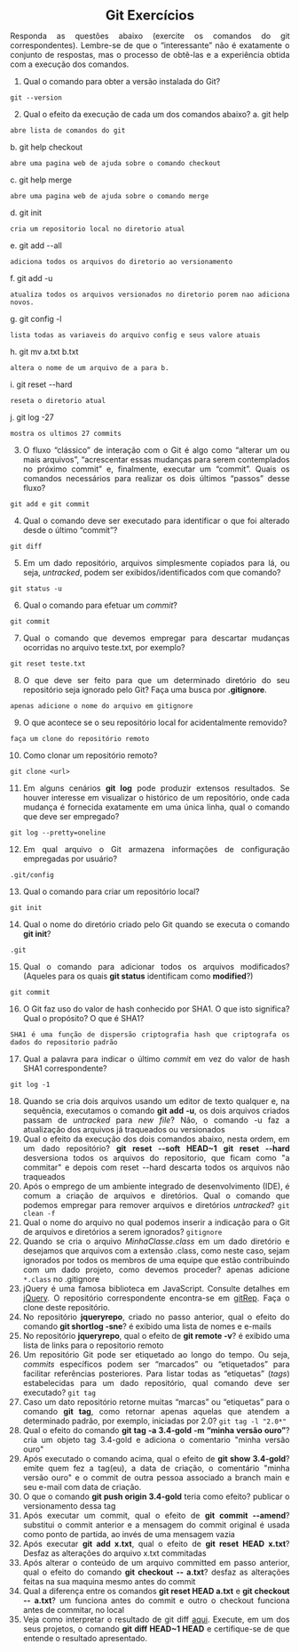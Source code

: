 <p style="text-align: center;"><font size="5"><b>Git Exercícios</b></font></p1></p>
<DIV align="justify">

Responda as questões abaixo (exercite os comandos do git correspondentes). Lembre-se de que o “interessante” não é exatamente o conjunto de respostas, mas o processo de obtê-las e a experiência obtida com a execução dos comandos.


1. Qual o comando para obter a versão instalada do Git?
  ```
  git --version
  ```
2. Qual o efeito da execução de cada um dos comandos abaixo?
  a. git help
  ```
  abre lista de comandos do git
  ```
  b. git help checkout
  ```
  abre uma pagina web de ajuda sobre o comando checkout
  ```
  c. git help merge
  ```
  abre uma pagina web de ajuda sobre o comando merge
  ```
  d. git init
  ```
  cria um repositorio local no diretorio atual
  ```
  e. git add --all
  ```
  adiciona todos os arquivos do diretorio ao versionamento 
  ```
  f. git add -u 
  ```
  atualiza todos os arquivos versionados no diretorio porem nao adiciona novos.
  ```
  g. git config -l
  ```
  lista todas as variaveis do arquivo config e seus valore atuais
  ```
  h. git mv a.txt b.txt
  ```
  altera o nome de um arquivo de a para b.
  ```
  i. git reset --hard
  ```
  reseta o diretorio atual
  ```
  j. git log -27
  ```
  mostra os ultimos 27 commits
  ```
3. O fluxo “clássico” de interação com o Git é algo como “alterar um ou mais arquivos”, “acrescentar essas mudanças para serem contemplados no próximo commit” e, finalmente, executar um “commit”. Quais os comandos necessários para realizar os dois últimos “passos” desse fluxo?
  ```
  git add e git commit
  ```
4. Qual o comando deve ser executado para identificar o que foi alterado desde o último “commit”?
  ```
  git diff
  ```
5. Em um dado repositório, arquivos simplesmente copiados para lá, ou seja, _untracked_, podem ser exibidos/identificados com que comando?
  ```
  git status -u
  ```
6. Qual o comando para efetuar um _commit_?
  ```
  git commit
  ```
7. Qual o comando que devemos empregar para descartar mudanças ocorridas no arquivo teste.txt, por exemplo? 
  ```
  git reset teste.txt
  ```
8. O que deve ser feito para que um determinado diretório do seu repositório seja ignorado pelo Git? Faça uma busca por **.gitignore**.
  ```
  apenas adicione o nome do arquivo em gitignore
  ```
9. O que acontece se o seu repositório local for acidentalmente removido?
  ```
  faça um clone do repositório remoto
  ```
10. Como clonar um repositório remoto?
  ```
  git clone <url>
  ```
11. Em alguns cenários **git log** pode produzir extensos resultados. Se houver interesse em visualizar o histórico de um repositório, onde cada mudança é fornecida exatamente em uma única linha, qual o comando que deve ser empregado?
  ```
  git log --pretty=oneline
  ```
12. Em qual arquivo o Git armazena informações de configuração empregadas por usuário?
  ```
  .git/config
  ```
13. Qual o comando para criar um repositório local?
  ```
  git init
  ```
14. Qual o nome do diretório criado pelo Git quando se executa o comando **git init**?
  ``` 
  .git
  ```
15. Qual o comando para adicionar todos os arquivos modificados? (Aqueles para os quais **git status** identificam como **modified**?)
  ```
  git commit
  ```
16. O Git faz uso do valor de hash conhecido por SHA1. O que isto significa? Qual o propósito? O que é SHA1?
  ```
  SHA1 é uma função de dispersão criptografia hash que criptografa os dados do repositorio padrão
  ```
17. Qual a palavra para indicar o último _commit_ em vez do valor de hash SHA1 correspondente?
  ```
  git log -1
  ```
18. Quando se cria dois arquivos usando um editor de texto qualquer e, na sequência, executamos o comando **git add -u**, os dois arquivos criados passam de _untracked_ para _new file_?
  Não, o comando -u faz a atualização dos arquivos já traqueados ou versionados
19. Qual o efeito da execução dos dois comandos abaixo, nesta ordem, em um dado repositório?
**git reset --soft HEAD~1**
**git reset --hard**
  desversiona todos os arquivos do repositorio, que ficam como "a commitar" e depois com reset --hard descarta todos os arquivos não traqueados
20. Após o emprego de um ambiente integrado de desenvolvimento (IDE), é comum a criação de arquivos e diretórios. Qual o comando que podemos empregar para remover arquivos e diretórios _untracked_?
  `git clean -f`
21. Qual o nome do arquivo no qual podemos inserir a indicação para o Git de arquivos e diretórios a serem ignorados?
  `gitignore`
22. Quando se cria o arquivo _MinhaClasse.class_ em um dado diretório e desejamos que arquivos com a extensão .class, como neste caso, sejam ignorados por todos os membros de uma equipe que estão contribuindo com um dado projeto, como devemos proceder?
  apenas adicione `*.class` no .gitignore
23. jQuery é uma famosa biblioteca em JavaScript. Consulte detalhes em [jQuery](http://jquery.com). O repositório correspondente encontra-se em [gitRep](https://github.com/jquery/jquery.git). Faça o clone deste repositório.
24. No repositório **jqueryrepo**, criado no passo anterior, qual o efeito do comando
**git shortlog -sne**?
  é exibido uma lista de nomes e e-mails
25. No repositório **jqueryrepo**, qual o efeito de **git remote -v**?
  é exibido uma lista de links para o repositorio remoto
26. Um repositório Git pode ser etiquetado ao longo do tempo. Ou seja, _commits_ específicos podem ser “marcados” ou “etiquetados” para facilitar referências posteriores. Para listar todas as “etiquetas” (_tags_) estabelecidas para um dado repositório, qual comando deve ser executado?
  `git tag`
27. Caso um dato repositório retorne muitas “marcas” ou “etiquetas” para o comando **git tag**, como retornar apenas aquelas que atendem a determinado padrão, por exemplo, iniciadas por 2.0?
  `git tag -l "2.0*"`
28. Qual o efeito do comando **git tag -a 3.4-gold -m “minha versão ouro”**?
  cria um objeto tag 3.4-gold e adiciona o comentario "minha versão ouro"
29. Após executado o comando acima, qual o efeito de **git show 3.4-gold**?
  emite quem fez a tag(eu), a data de criação, o comentário "minha versão ouro" e o commit de outra pessoa associado a branch main e seu e-mail com data de criação.
30. O que o comando **git push origin 3.4-gold** teria como efeito?
  publicar o versionamento dessa tag
31. Após executar um commit, qual o efeito de **git commit --amend**?
  substitui o commit anterior e a mensagem do commit original é usada como ponto de partida, ao invés de uma mensagem vazia
32. Após executar **git add x.txt**, qual o efeito de **git reset HEAD x.txt**?
  Desfaz as alterações do arquivo x.txt commitadas
33. Após alterar o conteúdo de um arquivo committed em passo anterior, qual o efeito do comando **git checkout -- a.txt**?
  desfaz as alterações feitas na sua maquina mesmo antes do commit
34. Qual a diferença entre os comandos **git reset HEAD a.txt** e **git checkout -- a.txt**?
  um funciona antes do commit e outro o checkout funciona antes de commitar, no local
35. Veja como interpretar o resultado de git diff [aqui](https://medium.com/therobinkim/how-to-read-a-git-diff-6c87a9dc47c5). Execute, em um dos seus projetos, o comando **git diff HEAD~1 HEAD** e certifique-se de que entende o resultado apresentado.
